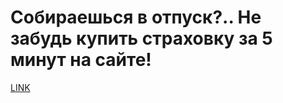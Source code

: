 # Собираешься в отпуск?.. Не забудь купить страховку за 5 минут на сайте!



[LINK](https://varlamov.ru/596555.html)